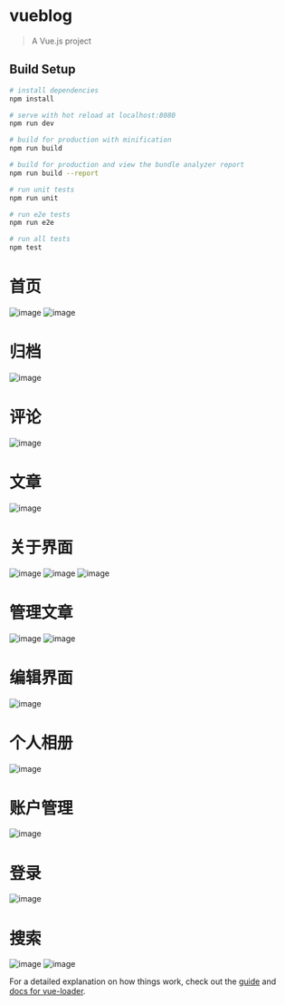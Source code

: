 # vueblog

> A Vue.js project

## Build Setup

``` bash
# install dependencies
npm install

# serve with hot reload at localhost:8080
npm run dev

# build for production with minification
npm run build

# build for production and view the bundle analyzer report
npm run build --report

# run unit tests
npm run unit

# run e2e tests
npm run e2e

# run all tests
npm test
```
# 首页
![image](https://github.com/earnest1997/VueBlog/blob/master/src/assets/img/QQ图片20180513205555.png)
![image](https://github.com/earnest1997/VueBlog/blob/master/src/assets/img/QQ图片20180513205401.png)
# 归档
![image](https://github.com/earnest1997/VueBlog/blob/master/src/assets/img/QQ图片20180605175142.png)
# 评论
![image](https://github.com/earnest1997/VueBlog/blob/master/src/assets/img/QQ图片20180513205914.png)
# 文章
![image](https://github.com/earnest1997/VueBlog/blob/master/src/assets/img/QQ图片20180605110024.png)
# 关于界面
![image](https://github.com/earnest1997/VueBlog/blob/master/src/assets/img/QQ图片20180530083144.png)
![image](https://github.com/earnest1997/VueBlog/blob/master/src/assets/img/QQ图片20180530083355.png)
![image](https://github.com/earnest1997/VueBlog/blob/master/src/assets/img/QQ图片20180513205426.png)
# 管理文章
![image](https://github.com/earnest1997/VueBlog/blob/master/src/assets/img/QQ图片20180605182407.png)
![image](https://github.com/earnest1997/VueBlog/blob/master/src/assets/img/G4RY%40MOK%24TVA()%7DRZ%5D4G39O.png)
# 编辑界面
![image](https://github.com/earnest1997/VueBlog/blob/master/src/assets/img/QQ图片20180530083451.png)
# 个人相册
![image](https://github.com/earnest1997/VueBlog/blob/master/src/assets/img/QQ图片20180530120339.png)
# 账户管理
![image](https://github.com/earnest1997/VueBlog/blob/master/src/assets/img/QQ图片20180530103250.png)
# 登录
![image](https://github.com/earnest1997/VueBlog/blob/master/src/assets/img/QQ图片20180530103333.png)
# 搜索
![image](https://github.com/earnest1997/VueBlog/blob/master/src/assets/img/QQ图片20180530120143.png)
![image](https://github.com/earnest1997/VueBlog/blob/master/src/assets/img/QQ图片20180530120240.png)

For a detailed explanation on how things work, check out the [guide](http://vuejs-templates.github.io/webpack/) and [docs for vue-loader](http://vuejs.github.io/vue-loader).
